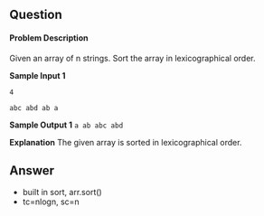 ## Question

#### Problem Description

Given an array of n strings. Sort the array in lexicographical order.

**Sample Input 1**

```
4

abc abd ab a
```

**Sample Output 1**
`a ab abc abd`

**Explanation**
The given array is sorted in lexicographical order.

## Answer
- built in sort, arr.sort()
- tc=nlogn, sc=n

